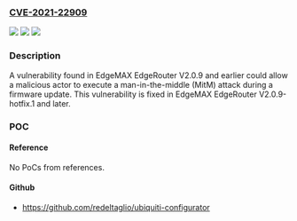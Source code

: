 ### [CVE-2021-22909](https://cve.mitre.org/cgi-bin/cvename.cgi?name=CVE-2021-22909)
![](https://img.shields.io/static/v1?label=Product&message=EdgeMAX%20EdgeRouter&color=blue)
![](https://img.shields.io/static/v1?label=Version&message=Fixed%20Version%3A%202.0.9-hotfix.1%20or%20later.%20&color=brightgreen)
![](https://img.shields.io/static/v1?label=Vulnerability&message=Man-in-the-Middle%20(CWE-300)&color=brightgreen)

### Description

A vulnerability found in EdgeMAX EdgeRouter V2.0.9 and earlier could allow a malicious actor to execute a man-in-the-middle (MitM) attack during a firmware update. This vulnerability is fixed in EdgeMAX EdgeRouter V2.0.9-hotfix.1 and later.

### POC

#### Reference
No PoCs from references.

#### Github
- https://github.com/redeltaglio/ubiquiti-configurator

